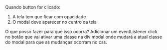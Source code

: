 Quando button for clicado:
1. A tela tem que ficar com opacidade
2. O modal deve aparecer no centro da tela

O que posso fazer para que isso ocorra? 
    Adicionar um eventListener click no botão que vai ativar uma classe na div modal
    onde mudará a atual classe do modal para que as mudanças ocorram no css.